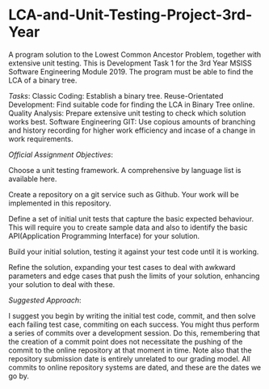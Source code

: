 # LCA-and-Unit-Testing-Project-3rd-Year
A program solution to the Lowest Common Ancestor Problem, together with extensive unit testing. This is Development Task 1 for the 3rd Year MSISS Software Engineering Module 2019. The program must be able to find the LCA of a binary tree.

_Tasks_:
Classic Coding: Establish a binary tree.
Reuse-Orientated Development: Find suitable code for finding the LCA in Binary Tree online.
Quality Analysis: Prepare extensive unit testing to check which solution works best.
Software Engineering GIT: Use copious amounts of branching and history recording for higher work efficiency and incase of a change in work requirements.

_Official Assignment Objectives_:

Choose a unit testing framework. A comprehensive by language list is available here.

Create a repository on a git service such as Github. Your work will be implemented in this repository.

Define a set of initial unit tests that capture the basic expected behaviour. This will require you to create sample data and also to identify the basic API(Application Programming Interface) for your solution.

Build your initial solution, testing it against your test code until it is working.

Refine the solution, expanding your test cases to deal with awkward parameters and edge cases that push the limits of your solution, enhancing your solution to deal with these.

_Suggested Approach_:

 I suggest you begin by writing the initial test code, commit, and then solve each failing test case, commiting on each success. You might thus perform a series of commits over a development session. Do this, remembering that the creation of a commit point does not necessitate the pushing of the commit to the online repository at that moment in time. Note also that the repository submission date is entirely unrelated to our grading model. All commits to online repository systems are dated, and these are the dates we go by.
